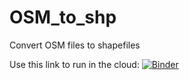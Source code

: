# OSM_to_shp
Convert OSM files to shapefiles

Use this link to run in the cloud: 
[![Binder](https://binder.pangeo.io/badge_logo.svg)](https://binder.pangeo.io/v2/gh/kearney-sp/OSM_to_shp/main?filepath=OSM_to_shp_batch.ipynb)
